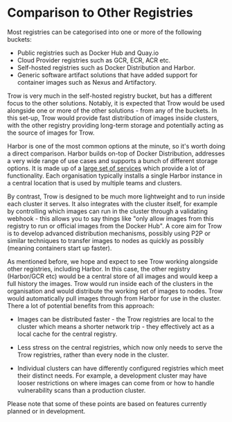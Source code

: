 # Comparison to Other Registries

Most registries can be categorised into one or more of the following buckets:

 - Public registries such as Docker Hub and Quay.io
 - Cloud Provider registries such as GCR, ECR, ACR etc. 
 - Self-hosted registries such as Docker Distribution and Harbor.
 - Generic software artifact solutions that have added support for container images such as Nexus
   and Artifactory.

Trow is very much in the self-hosted registry bucket, but has a different focus to the other
solutions. Notably, it is expected that Trow would be used alongside one or more of the other
solutions - from any of the buckets. In this set-up, Trow would provide fast distribution of images
inside clusters, with the other registry providing long-term storage and potentially acting as the
source of images for Trow.

Harbor is one of the most common options at the minute, so it's worth doing a direct comparison.
Harbor builds on-top of Docker Distribution, addresses a very wide range of use cases and supports a
bunch of different storage options. It is made up of a [large set of
services](https://goharbor.io/docs/1.10/install-config/) which provide a lot of functionality. Each
organisation typically installs a single Harbor instance in a central location that is used by
multiple teams and clusters.

By contrast, Trow is designed to be much more lightweight and to run inside each cluster it serves.
It also integrates with the cluster itself, for example by controlling which images can run in the
cluster through a validating webhook - this allows you to say things like "only allow images from
this registry to run or official images from the Docker Hub". A core aim for Trow is to develop
advanced distribution mechanisms, possibly using P2P or similar techniques to transfer images to
nodes as quickly as possibly (meaning containers start up faster).

As mentioned before, we hope and expect to see Trow working alongside other registries, including
Harbor. In this case, the other registry (Harbor/GCR etc) would be a central store of all images and
would keep a full history the images. Trow would run inside each of the clusters in the organisation
and would distribute the working set of images to nodes. Trow would automatically pull images
through from Harbor for use in the cluster. There a lot of potential benefits from this approach:

 - Images can be distributed faster - the Trow registries are local to the cluster which means a
   shorter network trip - they effectively act as a local cache for the central registry.  

 - Less stress on the central registries, which now only needs to serve the Trow registries,
   rather than every node in the cluster. 

 - Individual clusters can have differently configured registries which meet their distinct needs.
   For example, a development cluster may have looser restrictions on where images can come from or
   how to handle vulnerability scans than a production cluster.

Please note that some of these points are based on features currently planned or in development.
